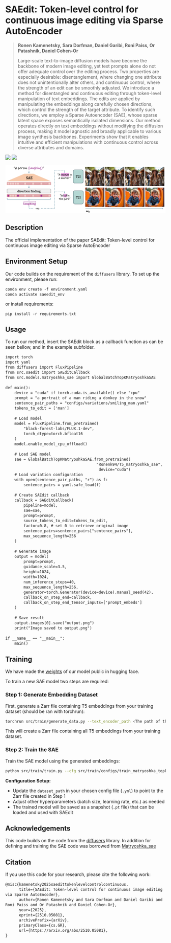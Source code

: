 # SAEdit: Token-level control for continuous image editing via Sparse AutoEncoder
> **Ronen Kamenetsky, Sara Dorfman, Daniel Garibi, Roni Paiss, Or Patashnik, Daniel Cohen-Or**
>
> Large-scale text-to-image diffusion models have become the backbone of modern image editing, yet text prompts alone do not offer adequate control over the editing process. Two properties are especially desirable: disentanglement, where changing one attribute does not unintentionally alter others, and continuous control, where the strength of an edit can be smoothly adjusted. We introduce a method for disentangled and continuous editing through token-level manipulation of text embeddings. The edits are applied by manipulating the embeddings along carefully chosen directions, which control the strength of the target attribute. To identify such directions, we employ a Sparse Autoencoder (SAE), whose sparse latent space exposes semantically isolated dimensions. Our method operates directly on text embeddings without modifying the diffusion process, making it model agnostic and broadly applicable to various image synthesis backbones. Experiments show that it enables intuitive and efficient manipulations with continuous control across diverse attributes and domains.

<a href="https://ronen94.github.io/SAEdit/"><img src="https://img.shields.io/static/v1?label=Project&message=Website&color=red" height=20.5></a> 
<a href="https://arxiv.org/abs/2510.05081"><img src="https://img.shields.io/badge/arXiv-SAEdit-b31b1b.svg" height=20.5></a>

<p align="center">
<img src="docs/teaser.jpg" width="800px"/>
</p>

## Description
The official implementation of the paper SAEdit: Token-level control for continuous image editing via Sparse AutoEncoder

## Environment Setup
Our code builds on the requirement of the `diffusers` library. To set up the environment, please run:
```
conda env create -f environment.yaml
conda activate saeedit_env
```
or install requirements:
```
pip install -r requirements.txt
```

## Usage
To run our method, insert the SAEdit block as a callback function as can be seen bellow, and in the example subfolder.
```
import torch
import yaml
from diffusers import FluxPipeline
from src.saedit import SAEditCallback
from src.models.matryoshka_sae import GlobalBatchTopKMatryoshkaSAE

def main():
    device = "cuda" if torch.cuda.is_available() else "cpu"
    prompt = "a portrait of a man riding a donkey in the snow"
    sentence_pair_paths = "configs/variations/smiling_man.yaml"
    tokens_to_edit = ['man']

    # Load model
    model = FluxPipeline.from_pretrained(
        "black-forest-labs/FLUX.1-dev",
        torch_dtype=torch.bfloat16
    )
    model.enable_model_cpu_offload()
    
    # Load SAE model
    sae = GlobalBatchTopKMatryoshkaSAE.from_pretrained(
                                        "Ronenk94/T5_matryoshka_sae",
                                         device="cuda")    
    # Load variation configuration
    with open(sentence_pair_paths, "r") as f:
        sentence_pairs = yaml.safe_load(f)
    
    # Create SAEdit callback
    callback = SAEditCallback(
        pipeline=model,
        sae=sae,
        prompt=prompt,
        source_tokens_to_edit=tokens_to_edit,
        factor=0.8, # set 0 to retrieve original image
        sentence_pairs=sentence_pairs["sentence_pairs"],
        max_sequence_length=256
    )
    
    # Generate image
    output = model(
        prompt=prompt,
        guidance_scale=3.5,
        height=1024,
        width=1024,
        num_inference_steps=40,
        max_sequence_length=256,
        generator=torch.Generator(device=device).manual_seed(42),
        callback_on_step_end=callback,
        callback_on_step_end_tensor_inputs=['prompt_embeds']
    )
    
    # Save result
    output.images[0].save("output.png")
    print("Image saved to output.png")

if __name__ == "__main__":
    main()
```

## Training
We have made the [weights](https://huggingface.co/Ronenk94/T5_matryoshka_sae_top_300) of our model public in hugging face.

To train a new SAE model two steps are required:

### Step 1: Generate Embedding Dataset

First, generate a Zarr file containing T5 embeddings from your training dataset (should be ran with torchrun):

```bash
torchrun src/train/generate_data.py --text_encoder_path <The path of the text encoder e.g T5EncoderModel> --text_tokenizer_path <The path of the corresponding tokenizer> --output_path <the path of the output> --data_output_length <number of rows in the resulting dataset>
```

This will create a Zarr file containing all T5 embeddings from your training dataset.

### Step 2: Train the SAE

Train the SAE model using the generated embeddings:

```bash
python src/train/train.py --cfg src/train/configs/train_matryoshka_topk_300_dict_65k.yml
```

**Configuration Setup:**
- Update the `dataset_path` in your chosen config file (`.yml`) to point to the Zarr file created in Step 1
- Adjust other hyperparameters (batch size, learning rate, etc.) as needed
- The trained model will be saved as a snapshot (`.pt` file) that can be loaded and used with SAEdit



## Acknowledgements 
This code builds on the code from the [diffusers](https://github.com/huggingface/diffusers) library. In addition for defining and training the SAE code was borrowed from [Matryoshka_sae](https://github.com/bartbussmann/matryoshka_sae)

## Citation
If you use this code for your research, please cite the following work: 
```
@misc{kamenetsky2025saedittokenlevelcontrolcontinuous,
      title={SAEdit: Token-level control for continuous image editing via Sparse AutoEncoder}, 
      author={Ronen Kamenetsky and Sara Dorfman and Daniel Garibi and Roni Paiss and Or Patashnik and Daniel Cohen-Or},
      year={2025},
      eprint={2510.05081},
      archivePrefix={arXiv},
      primaryClass={cs.GR},
      url={https://arxiv.org/abs/2510.05081}, 
}
```